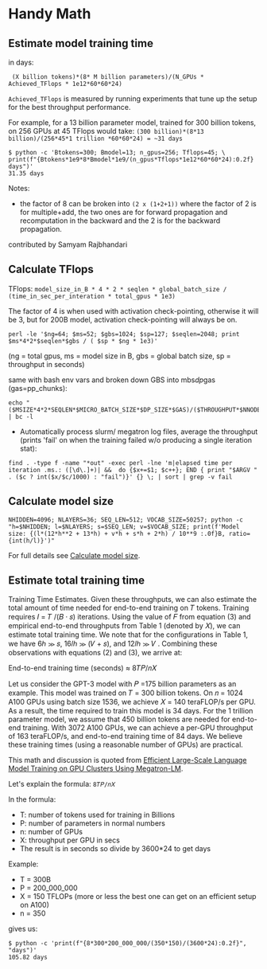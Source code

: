 # Handy Math


## Estimate model training time

in days:
```
 (X billion tokens)*(8* M billion parameters)/(N_GPUs * Achieved_TFlops * 1e12*60*60*24)
```

`Achieved_TFlops` is measured by running experiments that tune up the setup for the best throughput performance.

For example, for a 13 billion parameter model, trained for 300 billion tokens, on 256 GPUs at 45 TFlops would take: `(300 billion)*(8*13 billion)/(256*45*1 trillion *60*60*24) = ~31 days`

```
$ python -c 'Btokens=300; Bmodel=13; n_gpus=256; Tflops=45; \
print(f"{Btokens*1e9*8*Bmodel*1e9/(n_gpus*Tflops*1e12*60*60*24):0.2f} days")'
31.35 days
```

Notes:

- the factor of 8 can be broken into `(2 x (1+2+1))` where the factor of 2 is for multiple+add, the two ones are for forward propagation and recomputation in the backward and the 2 is for the backward propagation.

contributed by Samyam Rajbhandari


## Calculate TFlops


TFlops: `model_size_in_B * 4 * 2 * seqlen * global_batch_size / (time_in_sec_per_interation * total_gpus * 1e3)`

The factor of 4 is when used with activation check-pointing,
otherwise it will be 3, but for 200B model, activation check-pointing will always be on.

```
perl -le '$ng=64; $ms=52; $gbs=1024; $sp=127; $seqlen=2048; print $ms*4*2*$seqlen*$gbs / ( $sp * $ng * 1e3)'
```
(ng = total gpus, ms = model size in B, gbs = global batch size, sp = throughput in seconds)

same with bash env vars and broken down GBS into mbs*dp*gas (gas=pp_chunks):
```
echo "($MSIZE*4*2*SEQLEN*$MICRO_BATCH_SIZE*$DP_SIZE*$GAS)/($THROUGHPUT*$NNODES*4*1000)" | bc -l
```

- Automatically process slurm/ megatron log files, average the throughput (prints 'fail' on when the training failed w/o producing a single iteration stat):
```
find . -type f -name "*out" -exec perl -lne 'm|elapsed time per iteration .ms.: ([\d\.]+)| &&  do {$x+=$1; $c++}; END { print "$ARGV " . ($c ? int($x/$c/1000) : "fail")}' {} \; | sort | grep -v fail
```

## Calculate model size

```
NHIDDEN=4096; NLAYERS=36; SEQ_LEN=512; VOCAB_SIZE=50257; python -c "h=$NHIDDEN; l=$NLAYERS; s=$SEQ_LEN; v=$VOCAB_SIZE; print(f'Model size: {(l*(12*h**2 + 13*h) + v*h + s*h + 2*h) / 10**9 :.0f}B, ratio={int(h/l)}')"
```



For full details see [Calculate model size](../experiments/gpt2-utils.md).


## Estimate total training time

Training Time Estimates. Given these throughputs, we can also estimate the total amount of time needed for end-to-end training on 𝑇 tokens. Training requires 𝐼 = 𝑇 /(𝐵 · 𝑠) iterations. Using the value of 𝐹 from equation (3) and empirical end-to-end throughputs from Table 1 (denoted by 𝑋), we can estimate total training time. We note that for the configurations in Table 1, we have 6ℎ ≫ 𝑠, 16𝑙ℎ ≫ (𝑉 + 𝑠), and 12𝑙ℎ ≫ 𝑉 . Combining these observations with equations (2) and (3), we arrive at:

End-to-end training time (seconds) ≈ 8𝑇𝑃/𝑛𝑋

Let us consider the GPT-3 model with 𝑃 =175 billion parameters as an example. This model was trained on 𝑇 = 300 billion tokens. On 𝑛 = 1024 A100 GPUs using batch size 1536, we achieve 𝑋 = 140 teraFLOP/s per GPU. As a result, the time required to train this model is 34 days. For the 1 trillion parameter model, we assume that 450 billion tokens are needed for end-to-end training. With 3072 A100 GPUs, we can achieve a per-GPU throughput of 163 teraFLOP/s, and end-to-end training time of 84 days. We believe these training times (using a reasonable number of GPUs) are practical.


This math and discussion is quoted from [Efficient Large-Scale Language Model Training on GPU Clusters Using Megatron-LM](https://arxiv.org/abs/2104.04473).

Let's explain the formula: `8𝑇𝑃/𝑛𝑋`

In the formula:

- T: number of tokens used for training in Billions
- P: number of parameters in normal numbers
- n: number of GPUs
- X: throughput per GPU in secs
- The result is in seconds so divide by 3600*24 to get days

Example:

- T = 300B
- P = 200_000_000
- X = 150 TFLOPs (more or less the best one can get on an efficient setup on A100)
- n = 350

gives us:

```
$ python -c 'print(f"{8*300*200_000_000/(350*150)/(3600*24):0.2f}", "days")'
105.82 days
```
